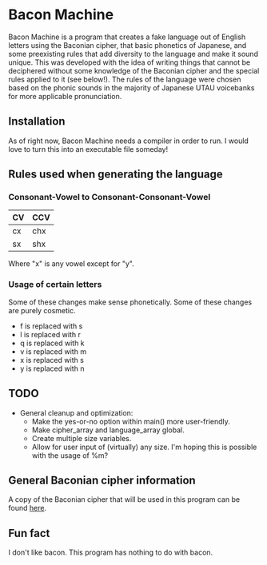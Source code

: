 # Bacon Machine
Bacon Machine is a program that creates a fake language out of English letters using the Baconian cipher, that basic phonetics of Japanese, and some preexisting rules that add diversity to the language and make it sound unique. This was developed with the idea of writing things that cannot be deciphered without some knowledge of the Baconian cipher and the special rules applied to it (see below!). The rules of the language were chosen based on the phonic sounds in the majority of Japanese UTAU voicebanks for more applicable pronunciation.

## Installation
As of right now, Bacon Machine needs a compiler in order to run. I would love to turn this into an executable file someday!

## Rules used when generating the language
### Consonant-Vowel to Consonant-Consonant-Vowel
| CV  | CCV |
| ------------- | ------------- |
| cx | chx |
| sx | shx |

Where "x" is any vowel except for "y".

### Usage of certain letters
Some of these changes make sense phonetically. Some of these changes are purely cosmetic.
- f is replaced with s
- l is replaced with r
- q is replaced with k
- v is replaced with m
- x is replaced with s
- y is replaced with n

## TODO
- General cleanup and optimization:
  - Make the yes-or-no option within main() more user-friendly.
  - Make cipher_array and language_array global.
  - Create multiple size variables.
  - Allow for user input of (virtually) any size. I'm hoping this is possible with the usage of %m?

## General Baconian cipher information
A copy of the Baconian cipher that will be used in this program can be found [here](https://www.cryptogram.org/downloads/aca.info/ciphers/Baconian.pdf).

## Fun fact
I don't like bacon. This program has nothing to do with bacon.
